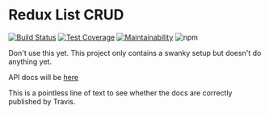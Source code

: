 # Redux List CRUD

[![Build Status](https://travis-ci.org/HendrikThePendric/redux-list-crud.svg?branch=master)](https://travis-ci.org/HendrikThePendric/redux-list-crud)
[![Test Coverage](https://api.codeclimate.com/v1/badges/b63c9853437fb8bf2a7b/test_coverage)](https://codeclimate.com/github/HendrikThePendric/redux-list-crud/test_coverage)
[![Maintainability](https://api.codeclimate.com/v1/badges/b63c9853437fb8bf2a7b/maintainability)](https://codeclimate.com/github/HendrikThePendric/redux-list-crud/maintainability)
![npm](https://img.shields.io/npm/v/npm.svg)

Don't use this yet. This project only contains a swanky setup but doesn't do anything yet.

API docs will be [here](https://hendrikthependric.github.io/redux-list-crud/)

This is a pointless line of text to see whether the docs are correctly published by Travis.

